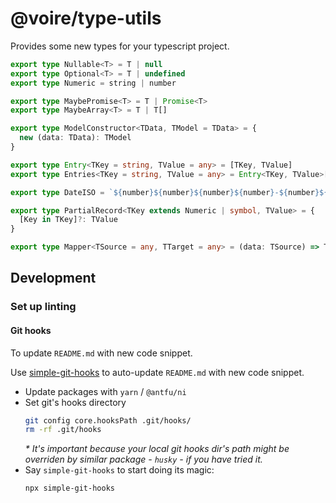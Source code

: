 # @voire/type-utils

Provides some new types for your typescript project.

```ts
export type Nullable<T> = T | null
export type Optional<T> = T | undefined
export type Numeric = string | number

export type MaybePromise<T> = T | Promise<T>
export type MaybeArray<T> = T | T[]

export type ModelConstructor<TData, TModel = TData> = {
  new (data: TData): TModel
}

export type Entry<TKey = string, TValue = any> = [TKey, TValue]
export type Entries<TKey = string, TValue = any> = Entry<TKey, TValue>[]

export type DateISO = `${number}${number}${number}${number}-${number}${number}-${number}${number}T${number}${number}:${number}${number}:${number}${number}.${number}${number}${number}Z`

export type PartialRecord<TKey extends Numeric | symbol, TValue> = {
  [Key in TKey]?: TValue
}

export type Mapper<TSource = any, TTarget = any> = (data: TSource) => TTarget

```

## Development

### Set up linting

#### Git hooks

To update `README.md` with new code snippet.

Use [simple-git-hooks](https://github.com/toplenboren/simple-git-hooks) to auto-update `README.md` with new code snippet.

- Update packages with `yarn` / `@antfu/ni`
- Set git's hooks directory
  ```bash
  git config core.hooksPath .git/hooks/
  rm -rf .git/hooks
  ```
  _\* It's important because your local git hooks dir's path might be overriden by similar package - `husky` - if you have tried it._
- Say `simple-git-hooks` to start doing its magic:
  ```bash
  npx simple-git-hooks
  ```
